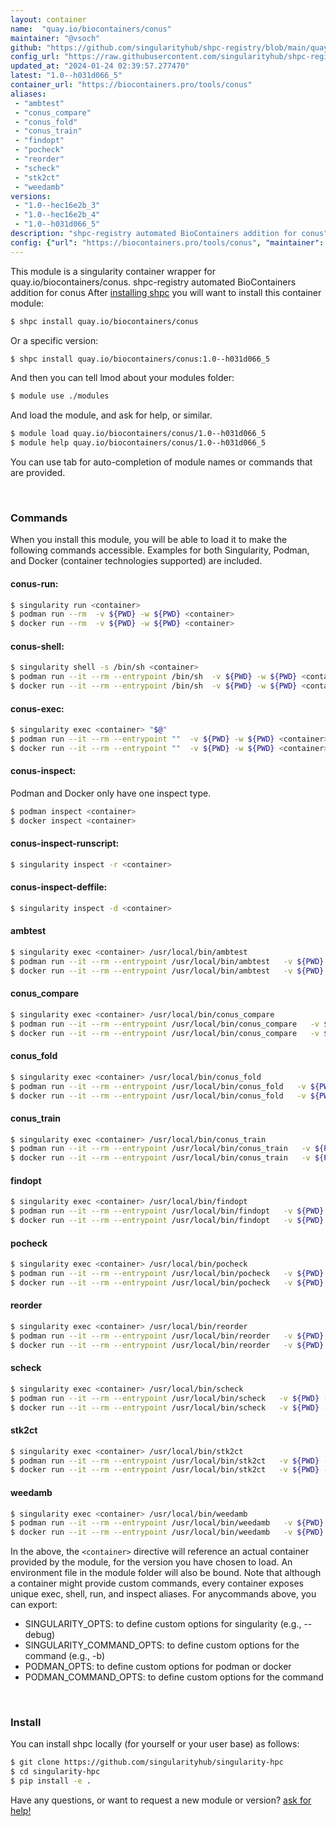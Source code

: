 ```yaml
---
layout: container
name:  "quay.io/biocontainers/conus"
maintainer: "@vsoch"
github: "https://github.com/singularityhub/shpc-registry/blob/main/quay.io/biocontainers/conus/container.yaml"
config_url: "https://raw.githubusercontent.com/singularityhub/shpc-registry/main/quay.io/biocontainers/conus/container.yaml"
updated_at: "2024-01-24 02:39:57.277470"
latest: "1.0--h031d066_5"
container_url: "https://biocontainers.pro/tools/conus"
aliases:
 - "ambtest"
 - "conus_compare"
 - "conus_fold"
 - "conus_train"
 - "findopt"
 - "pocheck"
 - "reorder"
 - "scheck"
 - "stk2ct"
 - "weedamb"
versions:
 - "1.0--hec16e2b_3"
 - "1.0--hec16e2b_4"
 - "1.0--h031d066_5"
description: "shpc-registry automated BioContainers addition for conus"
config: {"url": "https://biocontainers.pro/tools/conus", "maintainer": "@vsoch", "description": "shpc-registry automated BioContainers addition for conus", "latest": {"1.0--h031d066_5": "sha256:6cb51319c4f8945d17763f5fccec058473c7cf7e836379b11a28df777014f190"}, "tags": {"1.0--hec16e2b_3": "sha256:023454dfb3eff56eba8120e57ad9676f43db6a540a8256a1790f430c3bd35901", "1.0--hec16e2b_4": "sha256:97d5be833eb1f96ab3f952a8947c9004759417bb47c2565db17d99a7a4ae16e7", "1.0--h031d066_5": "sha256:6cb51319c4f8945d17763f5fccec058473c7cf7e836379b11a28df777014f190"}, "docker": "quay.io/biocontainers/conus", "aliases": {"ambtest": "/usr/local/bin/ambtest", "conus_compare": "/usr/local/bin/conus_compare", "conus_fold": "/usr/local/bin/conus_fold", "conus_train": "/usr/local/bin/conus_train", "findopt": "/usr/local/bin/findopt", "pocheck": "/usr/local/bin/pocheck", "reorder": "/usr/local/bin/reorder", "scheck": "/usr/local/bin/scheck", "stk2ct": "/usr/local/bin/stk2ct", "weedamb": "/usr/local/bin/weedamb"}}
---
```


This module is a singularity container wrapper for quay.io/biocontainers/conus.
shpc-registry automated BioContainers addition for conus
After [installing shpc](#install) you will want to install this container module:


```bash
$ shpc install quay.io/biocontainers/conus
```

Or a specific version:

```bash
$ shpc install quay.io/biocontainers/conus:1.0--h031d066_5
```

And then you can tell lmod about your modules folder:

```bash
$ module use ./modules
```

And load the module, and ask for help, or similar.

```bash
$ module load quay.io/biocontainers/conus/1.0--h031d066_5
$ module help quay.io/biocontainers/conus/1.0--h031d066_5
```

You can use tab for auto-completion of module names or commands that are provided.

<br>

### Commands

When you install this module, you will be able to load it to make the following commands accessible.
Examples for both Singularity, Podman, and Docker (container technologies supported) are included.

#### conus-run:

```bash
$ singularity run <container>
$ podman run --rm  -v ${PWD} -w ${PWD} <container>
$ docker run --rm  -v ${PWD} -w ${PWD} <container>
```

#### conus-shell:

```bash
$ singularity shell -s /bin/sh <container>
$ podman run --it --rm --entrypoint /bin/sh  -v ${PWD} -w ${PWD} <container>
$ docker run --it --rm --entrypoint /bin/sh  -v ${PWD} -w ${PWD} <container>
```

#### conus-exec:

```bash
$ singularity exec <container> "$@"
$ podman run --it --rm --entrypoint ""  -v ${PWD} -w ${PWD} <container> "$@"
$ docker run --it --rm --entrypoint ""  -v ${PWD} -w ${PWD} <container> "$@"
```

#### conus-inspect:

Podman and Docker only have one inspect type.

```bash
$ podman inspect <container>
$ docker inspect <container>
```

#### conus-inspect-runscript:

```bash
$ singularity inspect -r <container>
```

#### conus-inspect-deffile:

```bash
$ singularity inspect -d <container>
```


#### ambtest

```bash
$ singularity exec <container> /usr/local/bin/ambtest
$ podman run --it --rm --entrypoint /usr/local/bin/ambtest   -v ${PWD} -w ${PWD} <container> -c " $@"
$ docker run --it --rm --entrypoint /usr/local/bin/ambtest   -v ${PWD} -w ${PWD} <container> -c " $@"
```


#### conus_compare

```bash
$ singularity exec <container> /usr/local/bin/conus_compare
$ podman run --it --rm --entrypoint /usr/local/bin/conus_compare   -v ${PWD} -w ${PWD} <container> -c " $@"
$ docker run --it --rm --entrypoint /usr/local/bin/conus_compare   -v ${PWD} -w ${PWD} <container> -c " $@"
```


#### conus_fold

```bash
$ singularity exec <container> /usr/local/bin/conus_fold
$ podman run --it --rm --entrypoint /usr/local/bin/conus_fold   -v ${PWD} -w ${PWD} <container> -c " $@"
$ docker run --it --rm --entrypoint /usr/local/bin/conus_fold   -v ${PWD} -w ${PWD} <container> -c " $@"
```


#### conus_train

```bash
$ singularity exec <container> /usr/local/bin/conus_train
$ podman run --it --rm --entrypoint /usr/local/bin/conus_train   -v ${PWD} -w ${PWD} <container> -c " $@"
$ docker run --it --rm --entrypoint /usr/local/bin/conus_train   -v ${PWD} -w ${PWD} <container> -c " $@"
```


#### findopt

```bash
$ singularity exec <container> /usr/local/bin/findopt
$ podman run --it --rm --entrypoint /usr/local/bin/findopt   -v ${PWD} -w ${PWD} <container> -c " $@"
$ docker run --it --rm --entrypoint /usr/local/bin/findopt   -v ${PWD} -w ${PWD} <container> -c " $@"
```


#### pocheck

```bash
$ singularity exec <container> /usr/local/bin/pocheck
$ podman run --it --rm --entrypoint /usr/local/bin/pocheck   -v ${PWD} -w ${PWD} <container> -c " $@"
$ docker run --it --rm --entrypoint /usr/local/bin/pocheck   -v ${PWD} -w ${PWD} <container> -c " $@"
```


#### reorder

```bash
$ singularity exec <container> /usr/local/bin/reorder
$ podman run --it --rm --entrypoint /usr/local/bin/reorder   -v ${PWD} -w ${PWD} <container> -c " $@"
$ docker run --it --rm --entrypoint /usr/local/bin/reorder   -v ${PWD} -w ${PWD} <container> -c " $@"
```


#### scheck

```bash
$ singularity exec <container> /usr/local/bin/scheck
$ podman run --it --rm --entrypoint /usr/local/bin/scheck   -v ${PWD} -w ${PWD} <container> -c " $@"
$ docker run --it --rm --entrypoint /usr/local/bin/scheck   -v ${PWD} -w ${PWD} <container> -c " $@"
```


#### stk2ct

```bash
$ singularity exec <container> /usr/local/bin/stk2ct
$ podman run --it --rm --entrypoint /usr/local/bin/stk2ct   -v ${PWD} -w ${PWD} <container> -c " $@"
$ docker run --it --rm --entrypoint /usr/local/bin/stk2ct   -v ${PWD} -w ${PWD} <container> -c " $@"
```


#### weedamb

```bash
$ singularity exec <container> /usr/local/bin/weedamb
$ podman run --it --rm --entrypoint /usr/local/bin/weedamb   -v ${PWD} -w ${PWD} <container> -c " $@"
$ docker run --it --rm --entrypoint /usr/local/bin/weedamb   -v ${PWD} -w ${PWD} <container> -c " $@"
```



In the above, the `<container>` directive will reference an actual container provided
by the module, for the version you have chosen to load. An environment file in the
module folder will also be bound. Note that although a container
might provide custom commands, every container exposes unique exec, shell, run, and
inspect aliases. For anycommands above, you can export:

 - SINGULARITY_OPTS: to define custom options for singularity (e.g., --debug)
 - SINGULARITY_COMMAND_OPTS: to define custom options for the command (e.g., -b)
 - PODMAN_OPTS: to define custom options for podman or docker
 - PODMAN_COMMAND_OPTS: to define custom options for the command

<br>

### Install

You can install shpc locally (for yourself or your user base) as follows:

```bash
$ git clone https://github.com/singularityhub/singularity-hpc
$ cd singularity-hpc
$ pip install -e .
```

Have any questions, or want to request a new module or version? [ask for help!](https://github.com/singularityhub/singularity-hpc/issues)